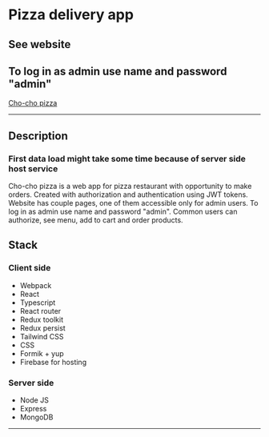 # Pizza delivery app
## See website
## To log in as admin use name and password "admin"
[Cho-cho pizza](https://cho-cho-pizza-delivery.web.app/)
___
## Description
### First data load might take some time because of server side host service
Cho-cho pizza is a web app for pizza restaurant with opportunity to make orders. Created with authorization and authentication using JWT tokens. Website has couple pages, one of them accessible only for admin users. To log in as admin use name and password "admin". Common users can authorize, see menu, add to cart and order products.

## Stack
### Client side
- Webpack
- React
- Typescript
- React router
- Redux toolkit
- Redux persist
- Tailwind CSS
- CSS
- Formik + yup
- Firebase for hosting

### Server side
- Node JS
- Express
- MongoDB
___